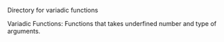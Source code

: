 Directory for variadic functions

Variadic Functions: Functions that takes underfined number and type of arguments.
